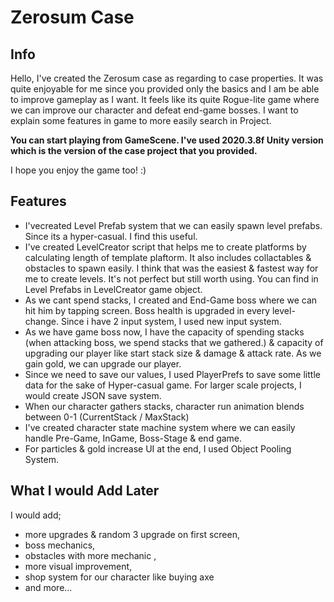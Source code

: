 # Zerosum Case
## Info

Hello, I've created the Zerosum case as regarding to case properties. It was quite enjoyable for me since you provided only the basics and I am be able to improve gameplay as I want. It feels like its quite Rogue-lite game where we can improve our character and defeat end-game bosses. I want to explain some features in game to more easily search in Project. 

**You can start playing from GameScene. I've used 2020.3.8f Unity version which is the version of the case project that you provided.**

I hope you enjoy the game too! :)

## Features

- I'vecreated Level Prefab system that we can easily spawn level prefabs. Since its a hyper-casual. I find this useful.
- I've created LevelCreator script that helps me to create platforms by calculating length of template plaftorm. It also includes collactables & obstacles to spawn easily. I think that was the easiest & fastest way for me to create levels. It's not perfect but still worth using. You can find in Level Prefabs in LevelCreator game object.
- As we cant spend stacks, I created and End-Game boss where we can hit him by tapping screen. Boss health is upgraded in every level-change. Since i have 2 input system, I used new input system. 
- As we have game boss now, I have the capacity of spending stacks (when attacking boss, we spend stacks that we gathered.) & capacity of upgrading our player like start stack size & damage & attack rate. As we gain gold, we can upgrade our player.
- Since we need to save our values, I used PlayerPrefs to save some little data for the sake of Hyper-casual game. For larger scale projects, I would create JSON save system.
- When our character gathers stacks, character run animation blends between 0-1 (CurrentStack / MaxStack)
- I've created character state machine system where we can easily handle Pre-Game, InGame, Boss-Stage & end game. 
- For particles & gold increase UI at the end, I used Object Pooling System.

## What I would Add Later
I would add;
- more upgrades & random 3 upgrade on first screen, 
- boss mechanics, 
- obstacles with more mechanic ,
- more visual improvement, 
- shop system for our character like buying axe
- and more...
